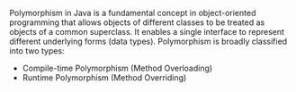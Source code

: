 Polymorphism in Java is a fundamental concept in object-oriented programming that allows objects of different classes to be treated as objects of a common superclass. 
It enables a single interface to represent different underlying forms (data types). Polymorphism is broadly classified into two types:

- Compile-time Polymorphism (Method Overloading)
- Runtime Polymorphism (Method Overriding)
  
